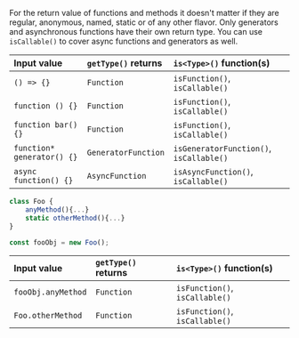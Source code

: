 For the return value of functions and methods it doesn't matter if they are regular, anonymous, named, static or of any other flavor. Only generators and asynchronous functions have their own return type. You can use `isCallable()` to cover async functions and generators as well.


| Input value                | `getType()` returns | `is<Type>()` function(s)               |
|:---------------------------|:--------------------|:----------------------------------------|
| `() => {}`                 | `Function`          | `isFunction()`, `isCallable()`          |
| `function () {}`           | `Function`          | `isFunction()`, `isCallable()`          |
| `function bar() {}`        | `Function`          | `isFunction()`, `isCallable()`          |
| `function* generator() {}` | `GeneratorFunction` | `isGeneratorFunction()`, `isCallable()` |
| `async function() {}`      | `AsyncFunction`     | `isAsyncFunction()`, `isCallable()`     |

```js
class Foo {
    anyMethod(){...}
    static otherMethod(){...}
}

const fooObj = new Foo();
```
| Input value        | `getType()` returns | `is<Type>()` function(s)      |
|:-------------------|:--------------------|:-------------------------------|
| `fooObj.anyMethod` | `Function`          | `isFunction()`, `isCallable()` |
| `Foo.otherMethod`  | `Function`          | `isFunction()`, `isCallable()` |